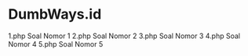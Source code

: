 # DumbWays.id
1.php Soal Nomor 1
2.php Soal Nomor 2 
3.php Soal Nomor 3
4.php Soal Nomor 4 
5.php Soal Nomor 5
